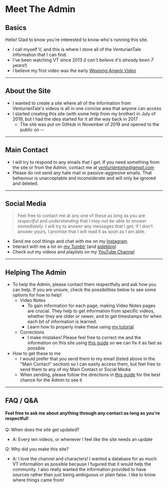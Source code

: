# Meet The Admin


## Basics
Hello! Glad to know you're interested to know who's running this site.  
- I call myself V, and this is where I store all of the VenturianTale information that I can find.  
- I've been watching VT since 2013 \(*I can't believe it's already been 7 years!*)
- I believe my first video was the early [*Weeping Angels Video*](https://www.youtube.com/watch?v=y4VbP82dVo0)

----

## About the Site
- I wanted to create a site where all of the information from VenturianTale's videos is all in one concise area that anyone can access
- I started creating this site \(with some help from my brother) in July of 2019, but I had the idea started for it all the way back in 2017
  - The site was put on GitHub in November of 2019 and opened to the public on --

----

## Main Contact
- I will try to respond to any emails that I get. If you need something from the site or from the Admin, contact me at [*venturiantome@gmail.com*](https://mail.google.com/mail/u/0/)
- Please do not send any hate mail or passive-aggresive emails. That behaviour is unacceptable and inconsiderate and will only be ignored and deleted.

----

## Social Media
> Feel free to contact me at any one of these as long as you are *respectful* and *understanding* that *I may not be able to answer immediately*. I will try to answer any messages that I get; if I don't answer yours, I promise that I will read it as soon as I am able.
- Send me cool things and chat with me on my [Instagram](https://instagram.com/hauntedbyeverything?igshid=y29spkcp7eri)
- Interact with me a lot on [my Tumblr](https://www.tumblr.com/blog/venturiantome) \(and [sideblog](https://www.tumblr.com/blog/hauntedbyeverything))
- Check out my videos and playlists on my [YouTube Channel](https://youtube.com/channel/UCY0etJmLpMe20cv3j5Pm25Q)

----

## Helping The Admin
- To help the Admin, please contact them respectfully and ask how you can help. If you are unsure, check the possibilities below to see some options for how to help!
  - Video Notes
    - To gain information for each page, making Video Notes pages are crucial. They help to get information from specific videos, whether they are older or newer, and to get timestamps for when each bit of information is learned.
    - Learn how to properly make these using [my tutorial](https://docs.google.com/document/d/1EtSWsHFoiZhlNxEZkv6U3YR3iqmkSeaUQ4xFkfOOrZ4/edit?usp=sharing)
  - Corrections
    - I make mistakes! Please feel free to correct me and the information on this site using [this guide](https://docs.google.com/document/d/1U40g6dqhDeBJgtTbPVV-S0vthlIVFltQpwKWZESY77k/edit?usp=sharing) so we can fix it as fast as possible
- How to get these to me
  - I would prefer that you send them to my email \(listed above in the "Main Contact" section) so I can easily access them, but feel free to send them to any of my Main Contact or Social Media
  - When sending, please follow the directions in [this guide](https://docs.google.com/document/d/14PGC7w6oTjGEMPeQybY7cULI1WKEdkg-0RRgTJP4SgE/edit?usp=sharing) for the best chance for the Admin to see it

----

## FAQ / Q&A
#### Feel free to ask me about anything through any contact as long as you're respectful!

Q: When does the site get updated?
- A: Every ten videos, or whenever I feel like the site needs an update

Q: Why did you make this site?
- A: I love the channel and characters! I wanted a database for as much VT information as possible because I fugured that it would help the community. I also really wanted the information provided to have sources rather than just being ambiguous or plain false. I like to know where things came from!